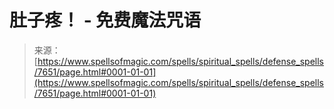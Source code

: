 <!--yml

category: 未分类

date: 2024-06-12 18:42:45

-->

# 肚子疼！ - 免费魔法咒语

> 来源：[https://www.spellsofmagic.com/spells/spiritual_spells/defense_spells/7651/page.html#0001-01-01](https://www.spellsofmagic.com/spells/spiritual_spells/defense_spells/7651/page.html#0001-01-01)
